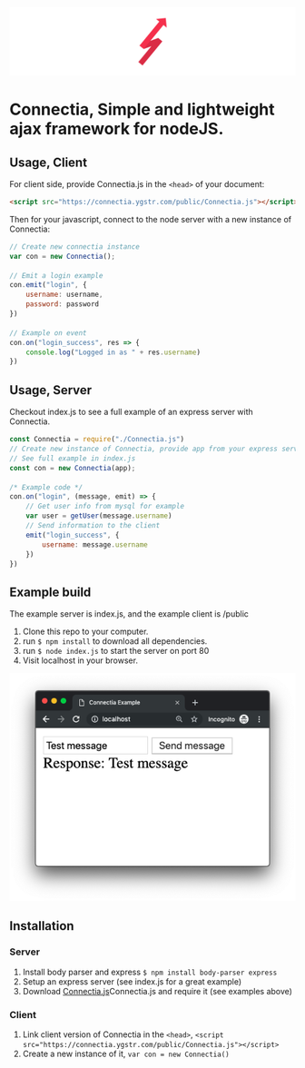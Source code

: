 ![img](img/banner.png)

# Connectia, Simple and lightweight ajax framework for nodeJS.

## Usage, Client

For client side, provide Connectia.js in the ```<head>``` of your document:
```html
<script src="https://connectia.ygstr.com/public/Connectia.js"></script>
```


Then for your javascript, connect to the node server with a new instance of Connectia:
```js
// Create new connectia instance
var con = new Connectia();

// Emit a login example
con.emit("login", {
    username: username,
    password: password
})

// Example on event
con.on("login_success", res => {
    console.log("Logged in as " + res.username)
})
```

## Usage, Server

Checkout index.js to see a full example of an express server with Connectia.

```js
const Connectia = require("./Connectia.js")
// Create new instance of Connectia, provide app from your express server
// See full example in index.js
const con = new Connectia(app);

/* Example code */
con.on("login", (message, emit) => {
    // Get user info from mysql for example
    var user = getUser(message.username)
    // Send information to the client
    emit("login_success", {
        username: message.username
    })
})
```

## Example build

The example server is index.js, and the example client is /public

1. Clone this repo to your computer.
2. run ```$ npm install``` to download all dependencies.
3. run ```$ node index.js``` to start the server on port 80
4. Visit localhost in your browser.

![Example screenshot](img/example.png)

## Installation
### Server
1. Install body parser and express ```$ npm install body-parser express ```
2. Setup an express server (see index.js for a great example)
3. Download [Connectia.js](https://connectia.ygstr.com/Connectia.js)Connectia.js and require it (see examples above)

### Client
1. Link client version of Connectia in the ```<head>```, ```<script src="https://connectia.ygstr.com/public/Connectia.js"></script>```
2. Create a new instance of it,  ```var con = new Connectia()```
